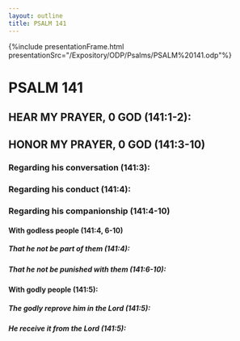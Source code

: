 ```yaml
---
layout: outline
title: PSALM 141
---
```

{%include presentationFrame.html presentationSrc="/Expository/ODP/Psalms/PSALM%20141.odp"%}

# PSALM 141 
## HEAR MY PRAYER, 0 GOD (141:1-2): 
## HONOR MY PRAYER, 0 GOD (141:3-10) 
###  Regarding his conversation (141:3): 
###  Regarding his conduct (141:4): 
###  Regarding his companionship (141:4-10) 
####  With godless people (141:4, 6-10) 
#####  That he not be part of them (141:4): 
#####  That he not be punished with them (141:6-10): 
####  With godly people (141:5): 
#####  The godly reprove him in the Lord (141:5): 
#####  He receive it from the Lord (141:5): 
